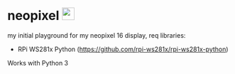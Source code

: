 # neopixel <img src="https://i.imgur.com/xwdrrpc.png" alt="neopixel" height="28" width="28"> 



my initial playground for my neopixel 16 display, req libraries: 
+ RPi WS281x Python (https://github.com/rpi-ws281x/rpi-ws281x-python)

Works with Python 3
